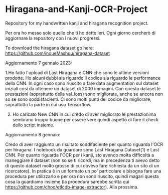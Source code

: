 # Hiragana-and-Kanji-OCR-Project

Repository for my handwritten kanji and hiragana recognition project.

Per ora ho messo solo quello che ti ho detto ieri. Ogni giorno cercherò di aggiornare la repository con i nuovi progressi.

To download the hiragana dataset go here: https://github.com/inoueMashuu/hiragana-dataset

Aggiornamento 7 gennaio 2023:

1.Ho fatto l'upload di Last Hiragana e CNN che sono le ultime versioni prodotte. Ho alcuni dubbi sia riguardo il codice sia riguardo le performance della CNN. In ogni caso sono riuscito a fare data augmentation sul dataset iniziali così da ottenere un dataset di 2000 immagini. Con questo dataset le prestazioni (soprattutto della val_loss) sono migliorate, anche se ancora non so se sono soddisfacienti. Ci sono molti punti del codice da migliorare, soprattutto la parte in cui uso Tensorflow.

2. Ho caricato New CNN in cui credo di aver migliorato le prestazionima sembrano troppo buone per essere vere quindi aspetto di fare il check dello script insieme.

Aggiornamento 8 gennaio:

Credo di aver raggiunto un risultato soddifaciente per quanto riguarda l'OCR per hiragana. I notebook da guardare sono Last Hiragana Dataset(1) e Last CNN.
Per quanto riguarda l'OCR per i kanji, sto avendo molta difficoltà a maneggiare il dataset (non so se ti ricordi, ma in precedenza ti avevo detto di questo dataset molto grosso di cui dovevo fare richiesta da un sito di un ricercatore). In pratica è in un formato un po' particolare e bisogna fare una procedura per utilizzarlo e per ora non sono riuscito, quindi magari questa cosa la guardiamo insieme (la procedura sarebbe scritta qui https://github.com/choo/etlcdb-image-extractor). Alla prossima.
